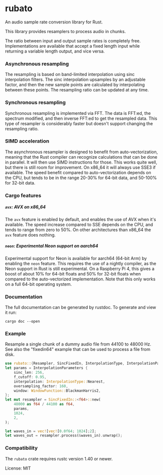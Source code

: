 # rubato

An audio sample rate conversion library for Rust.

This library provides resamplers to process audio in chunks.

The ratio between input and output sample rates is completely free.
Implementations are available that accept a fixed length input
while returning a variable length output, and vice versa.

### Asynchronous resampling
The resampling is based on band-limited interpolation using sinc
interpolation filters. The sinc interpolation upsamples by an adjustable factor,
and then the new sample points are calculated by interpolating between these points.
The resampling ratio can be updated at any time.

### Synchronous resampling
Synchronous resampling is implemented via FFT. The data is FFT:ed, the spectrum modified,
and then inverse FFT:ed to get the resampled data.
This type of resampler is considerably faster but doesn't support changing the resampling ratio.

### SIMD acceleration
The asynchronous resampler is designed to benefit from auto-vectorization, meaning that the Rust compiler
can recognize calculations that can be done in parallel. It will then use SIMD instructions for those.
This works quite well, but there is still room for improvement.
On x86_64 it will always use SSE3 if available. The speed benefit compared to auto-vectorization
depends on the CPU, but tends to be in the range 20-30% for 64-bit data, and 50-100% for 32-bit data.

### Cargo features
##### `avx`: AVX on x86_64
The `avx` feature is enabled by default, and enables the use of AVX when it's available.
The speed increase compared to SSE depends on the CPU, and tends to range from zero to 50%.
On other architectures than x86_64 the `avx` feature does nothing.

##### `neon`: Experimental Neon support on aarch64
Experimental support for Neon is available for aarch64 (64-bit Arm) by enabling the `neon` feature.
This requires the use of a nightly compiler, as the Neon support in Rust is still experimental.
On a Raspberry Pi 4, this gives a boost of about 10% for 64-bit floats and 50% for 32-bit floats when
compared to the auto-vectorized implementation.
Note that this only works on a full 64-bit operating system.

### Documentation

The full documentation can be generated by rustdoc. To generate and view it run:
```
cargo doc --open
```

### Example
Resample a single chunk of a dummy audio file from 44100 to 48000 Hz.
See also the "fixedin64" example that can be used to process a file from disk.
```rust
use rubato::{Resampler, SincFixedIn, InterpolationType, InterpolationParameters, WindowFunction};
let params = InterpolationParameters {
    sinc_len: 256,
    f_cutoff: 0.95,
    interpolation: InterpolationType::Nearest,
    oversampling_factor: 160,
    window: WindowFunction::BlackmanHarris2,
};
let mut resampler = SincFixedIn::<f64>::new(
    48000 as f64 / 44100 as f64,
    params,
    1024,
    2,
);

let waves_in = vec![vec![0.0f64; 1024];2];
let waves_out = resampler.process(&waves_in).unwrap();
```

### Compatibility

The `rubato` crate requires rustc version 1.40 or newer.

License: MIT
